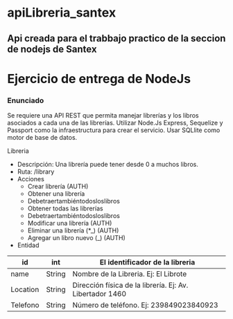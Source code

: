 # apiLibreria_santex

## Api creada para el trabbajo practico de la seccion de nodejs de Santex

# Ejercicio de entrega de NodeJs

### Enunciado

Se requiere una API REST que permita manejar librerías y los libros asociados a cada una de
las librerías. Utilizar Node.Js Express, Sequelize y Passport como la infraestructura para crear
el servicio. Usar SQLlite como motor de base de datos.

Libreria

- Descripción: Una librería puede tener desde 0 a muchos libros.
- Ruta: /library
- Acciones
  - Crear librería (AUTH)
  - Obtener una librería
  - Debetraertambiéntodosloslibros
  - Obtener todas las librerías
  - Debetraertambiéntodosloslibros
  - Modificar una librería (AUTH)
  - Eliminar una librería (\*\_) (AUTH)
  - Agregar un libro nuevo (\_) (AUTH)
- Entidad

| id       | int    | El identificador de la libreria                          |
| -------- | ------ | -------------------------------------------------------- |
| name     | String | Nombre de la Libreria. Ej: El Librote                    |
| Location | String | Dirección física de la librería. Ej: Av. Libertador 1460 |
| Telefono | String | Número de teléfono. Ej: 239849023840923                  |
